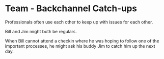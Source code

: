 # Team - Backchannel Catch-ups

Professionals often use each other to keep up with issues for each other.

Bill and Jim might both be regulars.

When Bill cannot attend a checkin where he was hoping to follow one of the important processes, he might ask his buddy Jim to catch him up the next day.